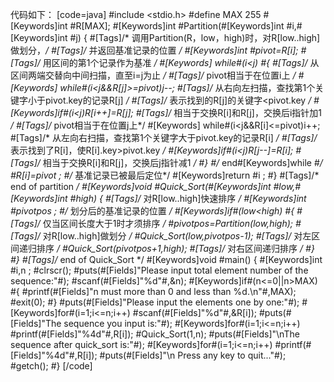 代码如下：
[code=java]
#include <stdio.h>
#define MAX 255
#[Keywords]int #R[MAX];
#[Keywords]int #Partition(#[Keywords]int #i,#[Keywords]int #j)
{
    #[Tags]/* 调用Partition(R，low，high)时，对R[low..high]做划分，*/
    #[Tags]/* 并返回基准记录的位置 */
    #[Keywords]int #pivot=R[i];
    #[Tags]/* 用区间的第1个记录作为基准 */
   #[Keywords] while#(i<j)
    #{
        #[Tags]/* 从区间两端交替向中间扫描，直至i=j为止 */
        #[Tags]/* pivot相当于在位置i上 */
       #[Keywords] while#(i<j&&R[j]>=pivot)j--;
        #[Tags]/* 从右向左扫描，查找第1个关键字小于pivot.key的记录R[j] */
        #[Tags]/* 表示找到的R[j]的关键字<pivot.key  */
        #[Keywords]if#(i<j)R[i++]=R[j];
        #[Tags]/* 相当于交换R[i]和R[j]，交换后i指针加1 */
        #[Tags]/* pivot相当于在位置j上*/
       #[Keywords] while#(i<j&&R[i]<=pivot)i++;
        #[Tags]/* 从左向右扫描，查找第1个关键字大于pivot.key的记录R[i] */
        #[Tags]/* 表示找到了R[i]，使R[i].key>pivot.key */
        #[Keywords]if#(i<j)R[j--]=R[i];
        #[Tags]/* 相当于交换R[i]和R[j]，交换后j指针减1 */
    #}
    #/* end#[Keywords]while #*/
    #R[i]=pivot ;
    #/* 基准记录已被最后定位*/
    #[Keywords]return #i ;
#}
#[Tags]/* end of partition  */
#[Keywords]void #Quick_Sort(#[Keywords]int #low,#[Keywords]int #high)
{
    #[Tags]/* 对R[low..high]快速排序 */
    #[Keywords]int #pivotpos ;
    #/* 划分后的基准记录的位置 */
    #[Keywords]if#(low<high)
    #{
        #[Tags]/* 仅当区间长度大于1时才须排序 */
        #pivotpos=Partition(low,high);
        #[Tags]/* 对R[low..high]做划分 */
        #Quick_Sort(low,pivotpos-1);
        #[Tags]/* 对左区间递归排序 */
        #Quick_Sort(pivotpos+1,high);
        #[Tags]/* 对右区间递归排序 */
    #}
#}
#[Tags]/* end of Quick_Sort */
#[Keywords]void #main()
{
    #[Keywords]int #i,n ;
    #clrscr();
    #puts(#[Fields]"Please input total element number of the sequence:"#);
    #scanf(#[Fields]"%d"#,&n);
    #[Keywords]if#(n<=0||n>MAX)
    #{
        #printf(#[Fields]"n must more than 0 and less than %d.\n"#,MAX);
        #exit(0);
    #}
    #puts(#[Fields]"Please input the elements one by one:"#);
    #[Keywords]for#(i=1;i<=n;i++)
    #scanf(#[Fields]"%d"#,&R[i]);
    #puts(#[Fields]"The sequence you input is:"#);
    #[Keywords]for#(i=1;i<=n;i++)
    #printf(#[Fields]"%4d"#,R[i]);
    #Quick_Sort(1,n);
    #puts(#[Fields]"\nThe sequence after quick_sort is:"#);
    #[Keywords]for#(i=1;i<=n;i++)
    #printf(#[Fields]"%4d"#,R[i]);
    #puts(#[Fields]"\n Press any key to quit..."#);
    #getch();
#}
[/code]